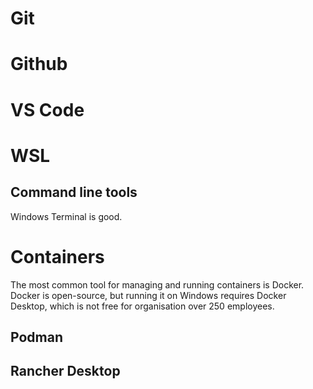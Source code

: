 # Git

# Github

# VS Code

# WSL

## Command line tools
Windows Terminal is good.


# Containers

The most common tool for managing and running containers is Docker. Docker is open-source, but running it on Windows requires Docker Desktop, which is not free for organisation over 250 employees.

## Podman



## Rancher Desktop


